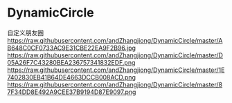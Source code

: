 # DynamicCircle
自定义朋友圈
https://raw.githubusercontent.com/andZhangjiong/DynamicCircle/master/AB648C0CF0733AC9E31CBE22EA9F2B96.jpg
https://raw.githubusercontent.com/andZhangjiong/DynamicCircle/master/D05A26F7C43280BEA236757341832EDF.png
https://raw.githubusercontent.com/andZhangjiong/DynamicCircle/master/1E7402830EB41B64DE4663DCCB008ACD.png
https://raw.githubusercontent.com/andZhangjiong/DynamicCircle/master/87F34DD8E492A9CEE37B9194D87E9097.png

